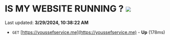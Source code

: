 # IS MY WEBSITE RUNNING ? [![](https://img.shields.io/static/v1?label=Sponsor&message=%E2%9D%A4&logo=GitHub&color=%23fe8e86)](https://github.com/sponsors/<username>)

Last updated: **3/29/2024, 10:38:22 AM**

- `GET` [https://youssefservice.me](https://youssefservice.me) - **Up** (178ms)
